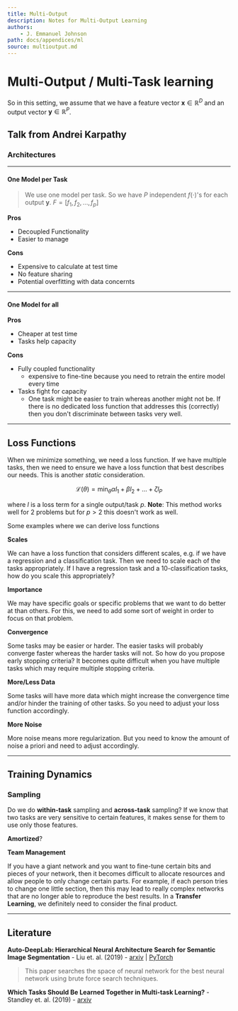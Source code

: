 ```yaml
---
title: Multi-Output
description: Notes for Multi-Output Learning
authors:
    - J. Emmanuel Johnson
path: docs/appendices/ml
source: multioutput.md
---
```

# Multi-Output / Multi-Task learning

So in this setting, we assume that we have a feature vector $\mathbf{x} \in \mathbb{R}^D$ and an output vector $\mathbf{y} \in \mathbb{R}^P$.


## Talk from Andrei Karpathy

### Architectures

---

#### One Model per Task

> We use one model per task. So we have $P$ independent $f(\cdot)$'s for each output $\mathbf{y}$. $F = \left[f_1, f_2, \ldots, f_p   \right]$

**Pros**

* Decoupled Functionality
* Easier to manage

**Cons**

* Expensive to calculate at test time
* No feature sharing
* Potential overfitting with data concernts

---

#### One Model for all

**Pros**

* Cheaper at test time
* Tasks help capacity

**Cons**

* Fully coupled functionality
  * expensive to fine-tine because you need to retrain the entire model every time
* Tasks fight for capacity
  * One task might be easier to train whereas another might not be. If there is no dedicated loss function that addresses this (correctly) then you don't discriminate between tasks very well.

---

## Loss Functions

When we minimize something, we need a loss function. If we have multiple tasks, then we need to ensure we have a loss function that best describes our needs. This is another *static* consideration.

$$
\mathcal{L}(\theta) = \min_\theta \alpha l_1 + \beta l_2 + \ldots + \zeta l_P
$$

where $l$ is a loss term for a single output/task $p$. **Note**: This method works well for 2 problems but for $p>2$ this doesn't work as well.

Some examples where we can derive loss functions

**Scales**

We can have a loss function that considers different scales, e.g. if we have a regression and a classification task. Then we need to scale each of the tasks appropriately. If I have a regression task and a 10-classification tasks, how do you scale this appropriately?

**Importance**

We may have specific goals or specific problems that we want to do better at than others. For this, we need to add some sort of weight in order to focus on that problem.

**Convergence**

Some tasks may be easier or harder. The easier tasks will probably converge faster whereas the harder tasks will not. So how do you propose early stopping criteria? It becomes quite difficult when you have multiple tasks which may require multiple stopping criteria.

**More/Less Data**

Some tasks will have more data which might increase the convergence time and/or hinder the training of other tasks. So you need to adjust your loss function accordingly.

**More Noise**

More noise means more regularization. But you need to know the amount of noise a priori and need to adjust accordingly.

---

## Training Dynamics

### Sampling

Do we do **within-task** sampling and **across-task** sampling? If we know that two tasks are very sensitive to certain features, it makes sense for them to use only those features.

**Amortized**?

**Team Management**

If you have a giant network and you want to fine-tune certain bits and pieces of your network, then it becomes difficult to allocate resources and allow people to only change certain parts. For example, if each person tries to change one little section, then this may lead to really complex networks that are no longer able to reproduce the best results. In a **Transfer Learning**, we definitely need to consider the final product.

---

## Literature

**Auto-DeepLab: Hierarchical Neural Architecture Search for Semantic Image Segmentation** - Liu et. al. (2019) - [arxiv](https://arxiv.org/abs/1901.02985) | [PyTorch](https://github.com/NoamRosenberg/AutoML)

> This paper searches the space of neural network for the best neural network using brute force search techniques.

**Which Tasks Should Be Learned Together in Multi-task Learning?** - Standley et. al. (2019) - [arxiv](https://arxiv.org/abs/1905.07553)